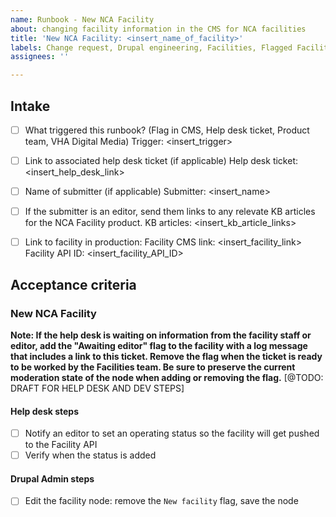 ```yaml
---
name: Runbook - New NCA Facility
about: changing facility information in the CMS for NCA facilities
title: 'New NCA Facility: <insert_name_of_facility>'
labels: Change request, Drupal engineering, Facilities, Flagged Facilities, User support, VBA
assignees: ''

---
```


## Intake
- [ ] What triggered this runbook? (Flag in CMS, Help desk ticket, Product team, VHA Digital Media)
Trigger: <insert_trigger>

- [ ] Link to associated help desk ticket (if applicable)
Help desk ticket: <insert_help_desk_link>

- [ ] Name of submitter (if applicable)
Submitter: <insert_name>

- [ ] If the submitter is an editor, send them links to any relevate KB articles for the NCA Facility product.
KB articles: <insert_kb_article_links>

- [ ] Link to facility in production:
Facility CMS link: <insert_facility_link>
Facility API ID: <insert_facility_API_ID>

## Acceptance criteria

### New NCA Facility
**Note: If the help desk is waiting on information from the facility staff or editor, add the "Awaiting editor" flag to the facility with a log message that includes a link to this ticket. Remove the flag when the ticket is ready to be worked by the Facilities team. Be sure to preserve the current moderation state of the node when adding or removing the flag.**
[@TODO: DRAFT FOR HELP DESK AND DEV STEPS]

#### Help desk steps
- [ ] Notify an editor to set an operating status so the facility will get pushed to the Facility API
- [ ] Verify when the status is added            

#### Drupal Admin steps
- [ ] Edit the facility node: remove the `New facility` flag, save the node
